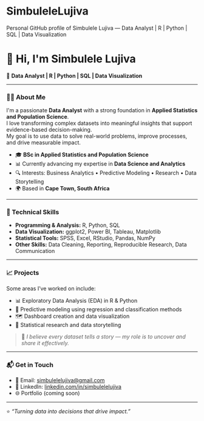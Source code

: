 # SimbuleleLujiva
Personal GitHub profile of Simbulele Lujiva — Data Analyst | R | Python | SQL | Data Visualization
# 👋 Hi, I'm Simbulele Lujiva  

🎯 **Data Analyst | R | Python | SQL | Data Visualization**

---

### 👨‍💻 About Me  
I'm a passionate **Data Analyst** with a strong foundation in **Applied Statistics and Population Science**.  
I love transforming complex datasets into meaningful insights that support evidence-based decision-making.  
My goal is to use data to solve real-world problems, improve processes, and drive measurable impact.  

- 🎓 **BSc in Applied Statistics and Population Science**  
- 📊 Currently advancing my expertise in **Data Science and Analytics**  
- 🔍 Interests: Business Analytics • Predictive Modeling • Research • Data Storytelling  
- 🌍 Based in **Cape Town, South Africa**

---

### 🧠 Technical Skills  
- **Programming & Analysis:** R, Python, SQL  
- **Data Visualization:** ggplot2, Power BI, Tableau, Matplotlib  
- **Statistical Tools:** SPSS, Excel, RStudio, Pandas, NumPy  
- **Other Skills:** Data Cleaning, Reporting, Reproducible Research, Data Communication  

---

### 📈 Projects  
Some areas I’ve worked on include:  
- 📊 Exploratory Data Analysis (EDA) in R & Python  
- 🧩 Predictive modeling using regression and classification methods  
- 🗺️ Dashboard creation and data visualization  
- 🧮 Statistical research and data storytelling  

> 🧠 *I believe every dataset tells a story — my role is to uncover and share it effectively.*

---

### 📬 Get in Touch  
- 📧 Email: [simbulelelujiva@gmail.com](mailto:simbulelelujiva@gmail.com)  
- 💼 LinkedIn: [linkedin.com/in/simbulelelujiva](https://linkedin.com/in/simbulelelujiva)  
- 🌐 Portfolio (coming soon)  

---

⭐️ *“Turning data into decisions that drive impact.”*

